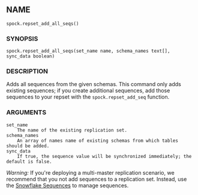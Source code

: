 ## NAME

`spock.repset_add_all_seqs()`

### SYNOPSIS

`spock.repset_add_all_seqs(set_name name, schema_names text[], sync_data boolean)`
 
### DESCRIPTION

Adds all sequences from the given schemas. This command only adds existing sequences; if you create additional sequences, add those sequences to your repset with the `spock.repset_add_seq` function.

### ARGUMENTS
    set_name
        The name of the existing replication set.
    schema_names
        An array of names name of existing schemas from which tables should be added.
    sync_data
        If true, the sequence value will be synchronized immediately; the default is false.

  *Warning:* If you're deploying a multi-master replication scenario, we recommend that you not add sequences to a replication set.  Instead, use the [Snowflake Sequences](https://github.com/pgEdge/snowflake-sequences) to manage sequences.
